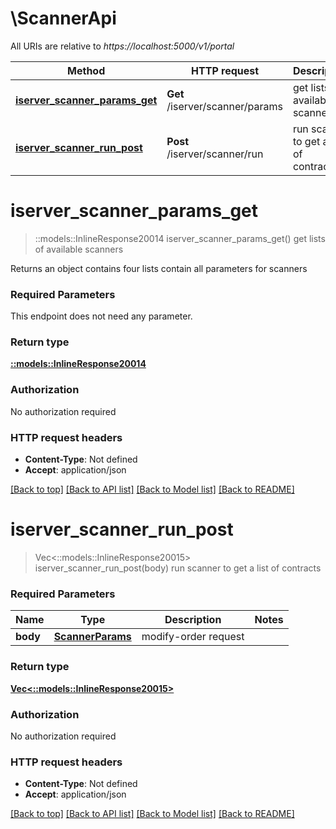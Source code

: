 # \ScannerApi

All URIs are relative to *https://localhost:5000/v1/portal*

Method | HTTP request | Description
------------- | ------------- | -------------
[**iserver_scanner_params_get**](ScannerApi.md#iserver_scanner_params_get) | **Get** /iserver/scanner/params | get lists of available scanners
[**iserver_scanner_run_post**](ScannerApi.md#iserver_scanner_run_post) | **Post** /iserver/scanner/run | run scanner to get a list of contracts


# **iserver_scanner_params_get**
> ::models::InlineResponse20014 iserver_scanner_params_get()
get lists of available scanners

Returns an object contains four lists contain all parameters for scanners

### Required Parameters
This endpoint does not need any parameter.

### Return type

[**::models::InlineResponse20014**](inline_response_200_14.md)

### Authorization

No authorization required

### HTTP request headers

 - **Content-Type**: Not defined
 - **Accept**: application/json

[[Back to top]](#) [[Back to API list]](../README.md#documentation-for-api-endpoints) [[Back to Model list]](../README.md#documentation-for-models) [[Back to README]](../README.md)

# **iserver_scanner_run_post**
> Vec<::models::InlineResponse20015> iserver_scanner_run_post(body)
run scanner to get a list of contracts

### Required Parameters

Name | Type | Description  | Notes
------------- | ------------- | ------------- | -------------
  **body** | [**ScannerParams**](ScannerParams.md)| modify-order request | 

### Return type

[**Vec<::models::InlineResponse20015>**](inline_response_200_15.md)

### Authorization

No authorization required

### HTTP request headers

 - **Content-Type**: Not defined
 - **Accept**: application/json

[[Back to top]](#) [[Back to API list]](../README.md#documentation-for-api-endpoints) [[Back to Model list]](../README.md#documentation-for-models) [[Back to README]](../README.md)

